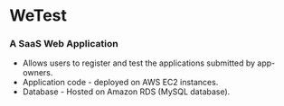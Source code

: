 # WeTest #
### A SaaS Web Application ###

* Allows users to register and test the applications submitted by app-owners. 
* Application code - deployed on AWS EC2 instances.
* Database - Hosted on Amazon RDS (MySQL database).
